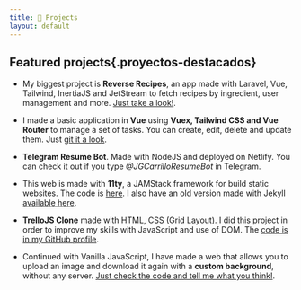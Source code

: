 ```yaml
---
title: 🚀 Projects
layout: default
---
```


## Featured projects{.proyectos-destacados}

- My biggest project is **Reverse Recipes**, an app made with Laravel, Vue, Tailwind, InertiaJS and JetStream to fetch recipes by ingredient, user management and more. [Just take a look!](https://github.com/jgcarrillo/reverse-recipes).

- I made a basic application in **Vue** using **Vuex, Tailwind CSS and Vue Router** to manage a set of tasks. You can create, edit, delete and update them. Just [git it a look](https://github.com/jgcarrillo/fct-control-vuejs).

- **Telegram Resume Bot**. Made with NodeJS and deployed on Netlify. You can check it out if you type _@JGCarrilloResumeBot_ in Telegram.

- This web is made with **11ty**, a JAMStack framework for build static websites. The code is [here](https://github.com/jgcarrillo/jgcarrillo.github.io). I also have an old version made with Jekyll [available here](https://github.com/jgcarrillo/jekyll-personal-web).

- **TrelloJS Clone** made with HTML, CSS (Grid Layout). I did this project in order to improve my skills with JavaScript and use of DOM. The [code is in my GitHub profile](https://github.com/jgcarrillo/trello-js-app).

- Continued with Vanilla JavaScript, I have made a web that allows you to upload an image and download it again with a **custom background**, without any server. [Just check the code and tell me what you think!](https://github.com/jgcarrillo/javascript-image-uploader).
